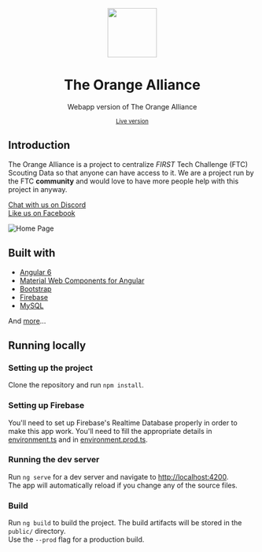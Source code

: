 <div align="center">
  <img width="100" height="100" src="https://theorangealliance.org/assets/imgs/favicon.png">
  <h1>The Orange Alliance</h1>
  <p>Webapp version of The Orange Alliance</p>
  <small><a href="https://theorangealliance.org" target="_blank">Live version</a></small>
</div>

## Introduction

The Orange Alliance is a project to centralize _FIRST_ Tech Challenge (FTC) Scouting Data so that anyone can have access to it. We are a project run by the FTC **community** and would love to have more people help with this project in anyway.

[Chat with us on Discord](https://discord.gg/5fH66UV)<br/>
[Like us on Facebook](https://www.facebook.com/theorangealliance/) 

![Home Page](https://user-images.githubusercontent.com/16443111/48767939-8986f800-ecc0-11e8-9d5f-0939dfb6efc5.png)

## Built with
- [Angular 6](https://angular.io)
- [Material Web Components for Angular](https://github.com/trimox/angular-mdc-web)
- [Bootstrap](https://getbootstrap.com)
- [Firebase](https://firebase.google.com)
- [MySQL](https://www.mysql.com)

And [more](https://github.com/orange-alliance/the-orange-alliance/blob/master/package.json)...

## Running locally

### Setting up the project
Clone the repository and run ``npm install``.

### Setting up Firebase
You'll need to set up Firebase's Realtime Database properly in order to make this app work.
You'll need to ֿfill the appropriate details in [environment.ts](https://github.com/orange-alliance/the-orange-alliance/blob/master/src/environments/environment.ts) and in [environment.prod.ts](https://github.com/orange-alliance/the-orange-alliance/blob/master/src/environments/environment.prod.ts).

### Running the dev server
Run ``ng serve`` for a dev server and navigate to [http://localhost:4200](http://localhost:4200).<br/>
The app will automatically reload if you change any of the source files.

### Build
Run ``ng build`` to build the project. The build artifacts will be stored in the ``public/`` directory.
<br/>Use the ``--prod`` flag for a production build.
